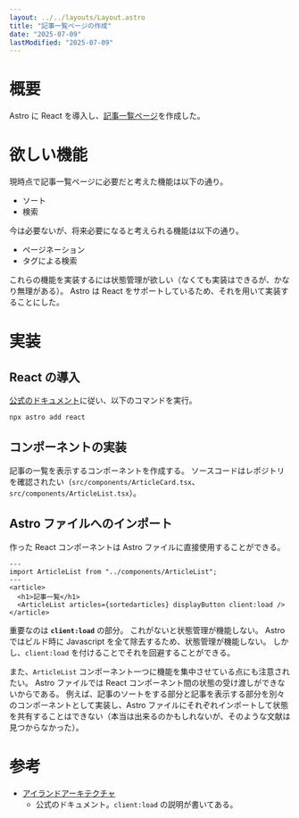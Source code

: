 ```yaml
---
layout: ../../layouts/Layout.astro
title: "記事一覧ページの作成"
date: "2025-07-09"
lastModified: "2025-07-09"
---
```

# 概要
Astro に React を導入し、[記事一覧ページ](/article)を作成した。
# 欲しい機能
現時点で記事一覧ページに必要だと考えた機能は以下の通り。
- ソート
- 検索

今は必要ないが、将来必要になると考えられる機能は以下の通り。
- ページネーション
- タグによる検索

これらの機能を実装するには状態管理が欲しい（なくても実装はできるが、かなり無理がある）。
Astro は React をサポートしているため、それを用いて実装することにした。

# 実装
## React の導入
[公式のドキュメント](https://docs.astro.build/ja/guides/integrations-guide/react/)に従い、以下のコマンドを実行。
```bash
npx astro add react
```
## コンポーネントの実装
記事の一覧を表示するコンポーネントを作成する。
ソースコードはレポジトリを確認されたい（`src/components/ArticleCard.tsx`、`src/components/ArticleList.tsx`）。

## Astro ファイルへのインポート
作った React コンポーネントは Astro ファイルに直接使用することができる。
```astro
---
import ArticleList from "../components/ArticleList";
---
<article>
  <h1>記事一覧</h1>
  <ArticleList articles={sortedarticles} displayButton client:load />
</article>
```
重要なのは **`client:load`** の部分。
これがないと状態管理が機能しない。
Astro ではビルド時に Javascript を全て除去するため、状態管理が機能しない。
しかし、`client:load` を付けることでそれを回避することができる。

また、`ArticleList` コンポーネント一つに機能を集中させている点にも注意されたい。
Astro ファイルでは React コンポーネント間の状態の受け渡しができないからである。
例えば、記事のソートをする部分と記事を表示する部分を別々のコンポーネントとして実装し、Astro ファイルにそれぞれインポートして状態を共有することはできない（本当は出来るのかもしれないが、そのような文献は見つからなかった）。

# 参考
- [アイランドアーキテクチャ](https://docs.astro.build/ja/concepts/islands/)
  - 公式のドキュメント。`client:load` の説明が書いてある。